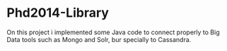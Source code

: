 # Phd2014-Library
On this project i implemented some Java code to connect properly to Big Data tools such as Mongo and Solr, bur specially to Cassandra.

